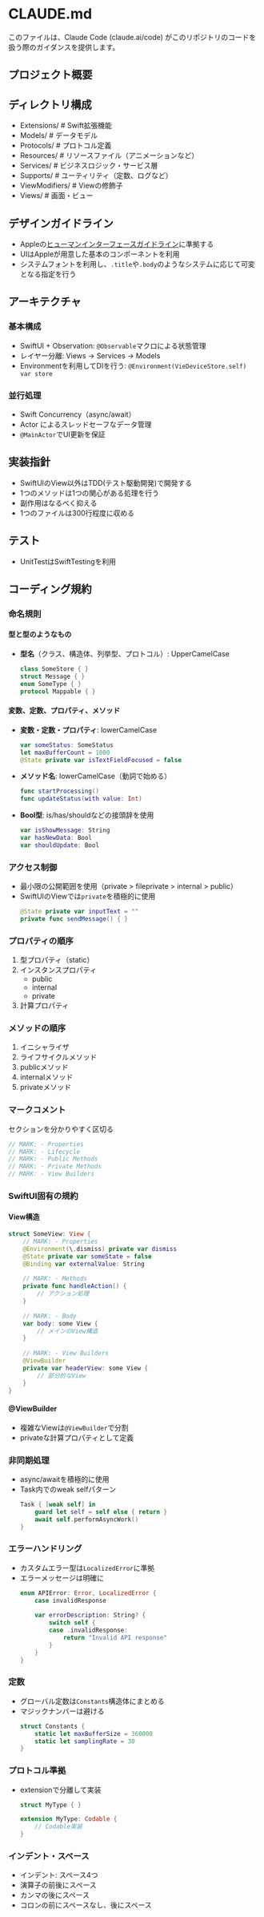 # CLAUDE.md

このファイルは、Claude Code (claude.ai/code) がこのリポジトリのコードを扱う際のガイダンスを提供します。

## プロジェクト概要

## ディレクトリ構成
- Extensions/      # Swift拡張機能
- Models/          # データモデル
- Protocols/       # プロトコル定義
- Resources/       # リソースファイル（アニメーションなど）
- Services/        # ビジネスロジック・サービス層
- Supports/        # ユーティリティ（定数、ログなど）
- ViewModifiers/   # Viewの修飾子
- Views/           # 画面・ビュー

## デザインガイドライン
- Appleの[ヒューマンインターフェースガイドライン](https://developer.apple.com/jp/design/human-interface-guidelines "HumanInterfaceGuildeline")に準拠する
- UIはAppleが用意した基本のコンポーネントを利用
- システムフォントを利用し、`.title`や`.body`のようなシステムに応じて可変となる指定を行う

## アーキテクチャ

### 基本構成
- SwiftUI + Observation: `@Observable`マクロによる状態管理
- レイヤー分離: Views → Services → Models
- Environmentを利用してDIを行う: `@Environment(VieDeviceStore.self) var store`

### 並行処理
- Swift Concurrency（async/await）
- Actor によるスレッドセーフなデータ管理
- `@MainActor`でUI更新を保証

## 実装指針
- SwiftUIのView以外はTDD(テスト駆動開発)で開発する
- 1つのメソッドは1つの関心がある処理を行う
- 副作用はなるべく抑える
- 1つのファイルは300行程度に収める

## テスト
- UnitTestはSwiftTestingを利用

## コーディング規約

### 命名規則

#### 型と型のようなもの
- **型名**（クラス、構造体、列挙型、プロトコル）: UpperCamelCase
  ```swift
  class SomeStore { }
  struct Message { }
  enum SomeType { }
  protocol Mappable { }
  ```

#### 変数、定数、プロパティ、メソッド
- **変数・定数・プロパティ**: lowerCamelCase
  ```swift
  var someStatus: SomeStatus
  let maxBufferCount = 1000
  @State private var isTextFieldFocused = false
  ```

- **メソッド名**: lowerCamelCase（動詞で始める）
  ```swift
  func startProcessing()
  func updateStatus(with value: Int)
  ```

- **Bool型**: is/has/shouldなどの接頭辞を使用
  ```swift
  var isShowMessage: String
  var hasNewData: Bool
  var shouldUpdate: Bool
  ```

### アクセス制御
- 最小限の公開範囲を使用（private > fileprivate > internal > public）
- SwiftUIのViewでは`private`を積極的に使用
  ```swift
  @State private var inputText = ""
  private func sendMessage() { }
  ```

### プロパティの順序
1. 型プロパティ（static）
2. インスタンスプロパティ
   - public
   - internal
   - private
3. 計算プロパティ

### メソッドの順序
1. イニシャライザ
2. ライフサイクルメソッド
3. publicメソッド
4. internalメソッド
5. privateメソッド

### マークコメント
セクションを分かりやすく区切る
```swift
// MARK: - Properties
// MARK: - Lifecycle
// MARK: - Public Methods
// MARK: - Private Methods
// MARK: - View Builders
```

### SwiftUI固有の規約

#### View構造
```swift
struct SomeView: View {
    // MARK: - Properties
    @Environment(\.dismiss) private var dismiss
    @State private var someState = false
    @Binding var externalValue: String
    
    // MARK: - Methods
    private func handleAction() {
        // アクション処理
    }
    
    // MARK: - Body
    var body: some View {
        // メインのView構造
    }
    
    // MARK: - View Builders
    @ViewBuilder
    private var headerView: some View {
        // 部分的なView
    }
}
```

#### @ViewBuilder
- 複雑なViewは`@ViewBuilder`で分割
- privateな計算プロパティとして定義

### 非同期処理
- async/awaitを積極的に使用
- Task内でのweak selfパターン
  ```swift
  Task { [weak self] in
      guard let self = self else { return }
      await self.performAsyncWork()
  }
  ```

### エラーハンドリング
- カスタムエラー型は`LocalizedError`に準拠
- エラーメッセージは明確に
  ```swift
  enum APIError: Error, LocalizedError {
      case invalidResponse
      
      var errorDescription: String? {
          switch self {
          case .invalidResponse:
              return "Invalid API response"
          }
      }
  }
  ```

### 定数
- グローバル定数は`Constants`構造体にまとめる
- マジックナンバーは避ける
  ```swift
  struct Constants {
      static let maxBufferSize = 360000
      static let samplingRate = 30
  }
  ```

### プロトコル準拠
- extensionで分離して実装
  ```swift
  struct MyType { }
  
  extension MyType: Codable {
      // Codable実装
  }
  ```

### インデント・スペース
- インデント: スペース4つ
- 演算子の前後にスペース
- カンマの後にスペース
- コロンの前にスペースなし、後にスペース

